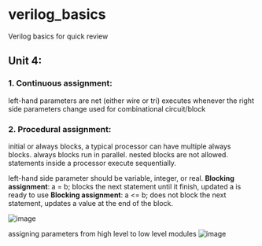 # verilog_basics
Verilog basics for quick review

## Unit 4:
### 1. Continuous assignment:
left-hand parameters are net (either wire or tri)
executes whenever the right side parameters change
used for combinational circuit/block

### 2. Procedural assignment:
initial or always blocks, a typical processor can have multiple always blocks. always blocks run in parallel. nested blocks are not allowed. statements inside a processor execute sequentially.

left-hand side parameter should be variable, integer, or real.
**Blocking assignment**: a = b; blocks the next statement until it finish, updated a is ready to use
**Blocking assignment**: a <= b; does not block the next statement, updates a value at the end of the block. 

![image](https://github.com/RajuMachupalli/verilog_basics/assets/52839597/1bd9e4b0-19f1-4d2e-88f6-9bd5af0ef680)

assigning parameters from high level to low level modules
![image](https://github.com/RajuMachupalli/verilog_basics/assets/52839597/afa0f9ee-4139-4ec7-94e6-c995bd1f7db4)



